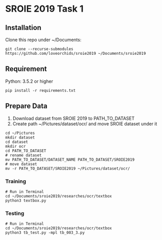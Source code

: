 # SROIE 2019 Task 1


## Installation
Clone this repo under ~/Documents:
```
git clone --recurse-submodules https://github.com/loveorchids/sroie2019 ~/Documents/sroie2019
```

## Requirement
Python:  3.5.2 or higher
```
pip install -r requirements.txt
```


## Prepare Data
1. Download dataset from SROIE 2019 to PATH_TO_DATASET
2. Create path ~/Pictures/dataset/ocr/ and move SROIE dataset under it
```
cd ~/Pictures
mkdir dataset
cd dataset
mkdir ocr
cd PATH_TO_DATASET
# rename dataset
mv PATH_TO_DATASET/DATASET_NAME PATH_TO_DATASET/SROIE2019
# move dataset
mv -r PATH_TO_DATASET/SROIE2019 ~/Pictures/dataset/ocr/
```

### Training
```
# Run in Terminal
cd ~/Documents/sroie2019/researches/ocr/textbox
python3 textbox.py
```


### Testing
```
# Run in Terminal
cd ~/Documents/sroie2019/researches/ocr/textbox
python3 tb_test.py -mpl tb_003_3.py
```
